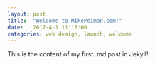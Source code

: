 ```yaml
---
layout: post
title:  "Welcome to MikePeiman.com!"
date:   2017-4-1 11:15:00
categories: web design, launch, welcome
---
```


This is the content of my first .md post in Jekyll!